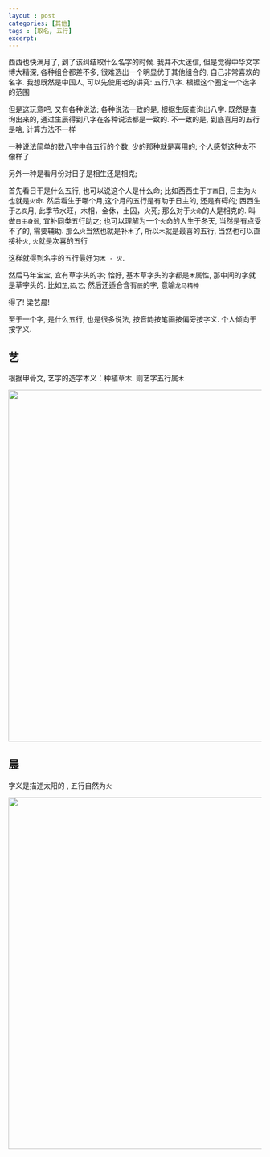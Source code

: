 ```yaml
---
layout : post
categories: [其他]
tags : [取名, 五行]
excerpt: 
---
```




西西也快满月了, 到了该纠结取什么名字的时候. 我并不太迷信, 但是觉得中华文字博大精深, 各种组合都差不多, 很难选出一个明显优于其他组合的, 自己非常喜欢的名字. 我想既然是中国人, 可以先使用老的讲究: 五行八字. 根据这个圈定一个选字的范围

但是这玩意吧, 又有各种说法; 各种说法一致的是, 根据生辰查询出八字. 既然是查询出来的, 通过生辰得到八字在各种说法都是一致的. 不一致的是, 到底喜用的五行是啥, 计算方法不一样

一种说法简单的数八字中各五行的个数, 少的那种就是喜用的; 个人感觉这种太不像样了

另外一种是看月份对日子是相生还是相克; 

首先看日干是什么五行, 也可以说这个人是什么命; 比如西西生于`丁酉`日, 日主为`火`也就是`火`命. 然后看生于哪个月,这个月的五行是有助于日主的, 还是有碍的; 西西生于`乙亥`月, 此季节水旺，木相，金休，土囚，火死; 那么对于`火命`的人是相克的. 叫做`日主身弱`, 宜补同类五行助之; 也可以理解为一个`火`命的人生于冬天, 当然是有点受不了的, 需要辅助. 那么`火`当然也就是补`木`了, 所以`木`就是最喜的五行, 当然也可以直接补`火`, `火`就是次喜的五行

这样就得到名字的五行最好为`木 - 火`. 

然后马年宝宝, 宜有草字头的字; 恰好, 基本草字头的字都是`木`属性, 那中间的字就是草字头的. 比如`芷`,`茹`,`艺`; 然后还适合含有`辰`的字, 意喻`龙马精神`

得了! 梁艺晨!

至于一个字, 是什么五行, 也是很多说法, 按音韵按笔画按偏旁按字义. 个人倾向于按字义.

艺
---
根据甲骨文, 艺字的造字本义：种植草木. 则艺字五行属`木`

<img width="700px" src="{{ site.image_dir }}/2014/20141213122038.png" />

晨
---
字义是描述太阳的 , 五行自然为`火`

<img width="700px" src="{{ site.image_dir }}/2014/20141213122414.png" />
